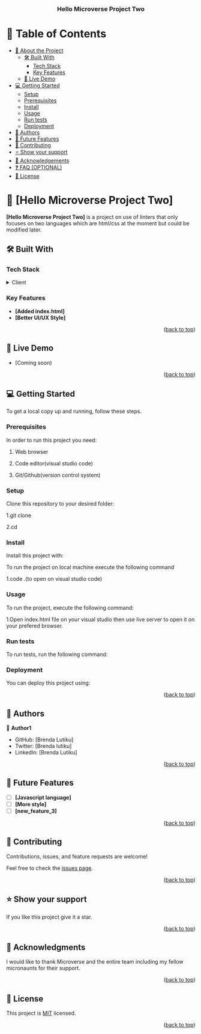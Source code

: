 <a name="readme-top"></a>



<div align="center">
  

  <h3><b>Hello Microverse Project Two</b></h3>

</div>



# 📗 Table of Contents

- [📖 About the Project](#about-project)
  - [🛠 Built With](#built-with)
    - [Tech Stack](#tech-stack)
    - [Key Features](#key-features)
  - [🚀 Live Demo](#live-demo)
- [💻 Getting Started](#getting-started)
  - [Setup](#setup)
  - [Prerequisites](#prerequisites)
  - [Install](#install)
  - [Usage](#usage)
  - [Run tests](#run-tests)
  - [Deployment](#triangular_flag_on_post-deployment)
- [👥 Authors](#authors)
- [🔭 Future Features](#future-features)
- [🤝 Contributing](#contributing)
- [⭐️ Show your support](#support)
- [🙏 Acknowledgements](#acknowledgements)
- [❓ FAQ (OPTIONAL)](#faq)
- [📝 License](#license)



# 📖 [Hello Microverse Project Two] <a name="about-project"></a>


**[Hello Microverse Project Two]** is a project on use of linters that only focuses on two languages which are html/css at the moment but could be modified later.

## 🛠 Built With <a name="built-with"></a>

### Tech Stack <a name="tech-stack"></a>

<details>
  <summary>Client</summary>
  <ul>
    <li><a href="https://html/css.org/">Html/css</a></li>
  </ul>
</details>





### Key Features <a name="key-features"></a>

- **[Added index.html]**
- **[Better UI/UX Style]**

<p align="right">(<a href="#readme-top">back to top</a>)</p>



## 🚀 Live Demo <a name="live-demo"></a>


- [Coming soon)

<p align="right">(<a href="#readme-top">back to top</a>)</p>



## 💻 Getting Started <a name="getting-started"></a>

To get a local copy up and running, follow these steps.

### Prerequisites

In order to run this project you need:

1. Web browser

2. Code editor(visual studio code)

3. Git/Github(version control system)



### Setup

Clone this repository to your desired folder:

1.git clone <the ssh url of the given repository>

2.cd <the name of the repository>



### Install

Install this project with:

To run the project on local machine execute the following command

1.code .(to open on visual studio code)



### Usage

To run the project, execute the following command:

1.Open index.html file on your visual studio then use live server to open it on your prefered browser.



### Run tests

To run tests, run the following command:



### Deployment

You can deploy this project using:



<p align="right">(<a href="#readme-top">back to top</a>)</p>



## 👥 Authors <a name="authors"></a>


👤 **Author1**

- GitHub: [Brenda Lutiku]
- Twitter: [Brenda lutiku]
- LinkedIn: [Brenda Lutiku]



<p align="right">(<a href="#readme-top">back to top</a>)</p>


## 🔭 Future Features <a name="future-features"></a>

- [ ] **[Javascript language]**
- [ ] **[More style]**
- [ ] **[new_feature_3]**

<p align="right">(<a href="#readme-top">back to top</a>)</p>


## 🤝 Contributing <a name="contributing"></a>

Contributions, issues, and feature requests are welcome!

Feel free to check the [issues page](../../issues/).

<p align="right">(<a href="#readme-top">back to top</a>)</p>


## ⭐️ Show your support <a name="support"></a>

If you like this project give it a star.

<p align="right">(<a href="#readme-top">back to top</a>)</p>



## 🙏 Acknowledgments <a name="acknowledgements"></a>

I would like to thank Microverse and the entire team including my fellow micronaunts for their support.

<p align="right">(<a href="#readme-top">back to top</a>)</p>


## 📝 License <a name="license"></a>

This project is [MIT](./LICENSE) licensed.
<p align="right">(<a href="#readme-top">back to top</a>)</p>
<a name="readme-top"></a>

